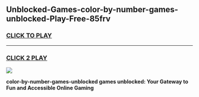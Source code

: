 
## Unblocked-Games-color-by-number-games-unblocked-Play-Free-85frv
<h3>
<a href="https://premium76.site?title=color-by-number-games-unblocked&ref=18A">CLICK TO PLAY</a></h3>
<hr>

<h3>
<a href="https://premium76.site?title=color-by-number-games-unblocked&ref=18A">CLICK 2 PLAY</a>
  
</h3>

<a href="https://premium76.site?title=color-by-number-games-unblocked&ref=18A"><img src="https://clearcache.store/games.png"></a>


**color-by-number-games-unblocked games unblocked: Your Gateway to Fun and Accessible Online Gaming**
